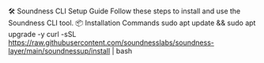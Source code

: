 🛠️ Soundness CLI Setup Guide
Follow these steps to install and use the Soundness CLI tool.
📦 Installation Commands
sudo apt update && sudo apt upgrade -y
curl -sSL https://raw.githubusercontent.com/soundnesslabs/soundness-layer/main/soundnessup/install | bash
